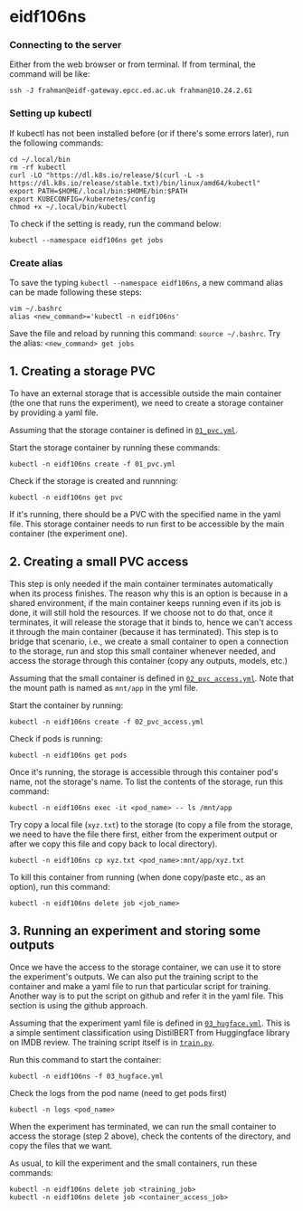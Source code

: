 # eidf106ns

### Connecting to the server
Either from the web browser or from terminal. If from terminal, the command will be like:

    ssh -J frahman@eidf-gateway.epcc.ed.ac.uk frahman@10.24.2.61

### Setting up kubectl
If kubectl has not been installed before (or if there's some errors later), run the following commands:

    cd ~/.local/bin
    rm -rf kubectl
    curl -LO "https://dl.k8s.io/release/$(curl -L -s https://dl.k8s.io/release/stable.txt)/bin/linux/amd64/kubectl"
    export PATH=$HOME/.local/bin:$HOME/bin:$PATH
    export KUBECONFIG=/kubernetes/config
    chmod +x ~/.local/bin/kubectl
To check if the setting is ready, run the command below:

    kubectl --namespace eidf106ns get jobs

### Create alias
To save the typing `kubectl --namespace eidf106ns`, a new command alias can be made following these steps:

    vim ~/.bashrc
    alias <new_command>='kubectl -n eidf106ns'

Save the file and reload by running this command: `source ~/.bashrc`.
Try the alias: `<new_command> get jobs`

## 1. Creating a storage PVC

To have an external storage that is accessible outside the main container (the one that runs the experiment), we need to create a storage container by providing a yaml file.

Assuming that the storage container is defined in [`01_pvc.yml`](https://github.com/rah-man/kube01/blob/main/01_pvc.yml).

Start the storage container by running these commands:

    kubectl -n eidf106ns create -f 01_pvc.yml

Check if the storage is created and runnning:

    kubectl -n eidf106ns get pvc 

If it's running, there should be a PVC with the specified name in the yaml file. This storage container needs to run first to be accessible by the main container (the experiment one).

## 2. Creating a small PVC access

This step is only needed if the main container terminates automatically when its process finishes. The reason why this is an option is because in a shared environment, if the main container keeps running even if its job is done, it will still hold the resources. If we choose not to do that, once it terminates, it will release the storage that it binds to, hence we can't access it through the main container (because it has terminated). This step is to bridge that scenario, i.e., we create a small container to open a connection to the storage, run and stop this small container whenever needed, and access the storage through this container (copy any outputs, models, etc.)

Assuming that the small container is defined in [`02_pvc_access.yml`](https://github.com/rah-man/kube01/blob/main/02_pvc_access.yml). Note that the mount path is named as `mnt/app` in the yml file.

Start the container by running:

    kubectl -n eidf106ns create -f 02_pvc_access.yml

Check if pods is running:

    kubectl -n eidf106ns get pods

Once it's running, the storage is accessible through this container pod's name, not the storage's name. To list the contents of the storage, run this command:

    kubectl -n eidf106ns exec -it <pod_name> -- ls /mnt/app

Try copy a local file (`xyz.txt`) to the storage (to copy a file from the storage, we need to have the file there first, either from the experiment output or after we copy this file and copy back to local directory). 

    kubectl -n eidf106ns cp xyz.txt <pod_name>:mnt/app/xyz.txt

To kill this container from running (when done copy/paste etc., as an option), run this command:

    kubectl -n eidf106ns delete job <job_name>

 
## 3. Running an experiment and storing some outputs

Once we have the access to the storage container, we can use it to store the experiment's outputs. We can also put the training script to the container and make a yaml file to run that particular script for training. Another way is to put the script on github and refer it in the yaml file. This section is using the github approach.

Assuming that the experiment yaml file is defined in [`03_hugface.yml`](https://github.com/rah-man/kube01/blob/main/03_hugface.yml). This is a simple sentiment classification using DistilBERT from Huggingface library on IMDB review. The training script itself is in [`train.py`](https://github.com/rah-man/kube01/blob/main/train.py).

Run this command to start the container:

    kubectl -n eidf106ns -f 03_hugface.yml

Check the logs from the pod name (need to get pods first)

    kubectl -n logs <pod_name>

When the experiment has terminated, we can run the small container to access the storage (step 2 above), check the contents of the directory, and copy the files that we want.

As usual, to kill the experiment and the small containers, run these commands:

    kubectl -n eidf106ns delete job <training_job>
    kubectl -n eidf106ns delete job <container_access_job>

